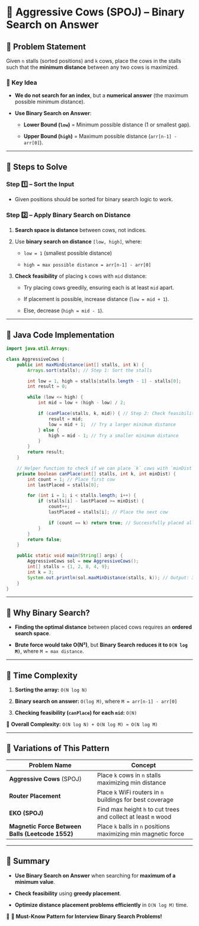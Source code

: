 # **🐄 Aggressive Cows (SPOJ) – Binary Search on Answer**

## **🔹 Problem Statement**

Given `n` stalls (sorted positions) and `k` cows, place the cows in the stalls such that the **minimum distance** between any two cows is maximized.

### **🔹 Key Idea**

- **We do not search for an index**, but a **numerical answer** (the maximum possible minimum distance).
    
- **Use Binary Search on Answer**:
    
    - **Lower Bound (`low`)** = Minimum possible distance (1 or smallest gap).
        
    - **Upper Bound (`high`)** = Maximum possible distance (`arr[n-1] - arr[0]`).
        

---

## **🔹 Steps to Solve**

### **Step 1️⃣ – Sort the Input**

- Given positions should be sorted for binary search logic to work.
    

### **Step 2️⃣ – Apply Binary Search on Distance**

1. **Search space is distance** between cows, not indices.
    
2. Use **binary search on distance** `[low, high]`, where:
    
    - `low = 1` (smallest possible distance)
        
    - `high = max possible distance = arr[n-1] - arr[0]`
        
3. **Check feasibility** of placing `k` cows with `mid` distance:
    
    - Try placing cows greedily, ensuring each is at least `mid` apart.
        
    - If placement is possible, increase distance (`low = mid + 1`).
        
    - Else, decrease (`high = mid - 1`).
        

---

## **🔹 Java Code Implementation**

```java
import java.util.Arrays;

class AggressiveCows {
    public int maxMinDistance(int[] stalls, int k) {
        Arrays.sort(stalls); // Step 1: Sort the stalls

        int low = 1, high = stalls[stalls.length - 1] - stalls[0];
        int result = 0;

        while (low <= high) {
            int mid = low + (high - low) / 2;

            if (canPlace(stalls, k, mid)) { // Step 2: Check feasibility
                result = mid;
                low = mid + 1;  // Try a larger minimum distance
            } else {
                high = mid - 1; // Try a smaller minimum distance
            }
        }
        return result;
    }

    // Helper function to check if we can place `k` cows with `minDist`
    private boolean canPlace(int[] stalls, int k, int minDist) {
        int count = 1; // Place first cow
        int lastPlaced = stalls[0];

        for (int i = 1; i < stalls.length; i++) {
            if (stalls[i] - lastPlaced >= minDist) {
                count++;
                lastPlaced = stalls[i]; // Place the next cow

                if (count == k) return true; // Successfully placed all cows
            }
        }
        return false;
    }

    public static void main(String[] args) {
        AggressiveCows sol = new AggressiveCows();
        int[] stalls = {1, 2, 8, 4, 9};
        int k = 3;
        System.out.println(sol.maxMinDistance(stalls, k)); // Output: 3
    }
}
```

---

## **🔹 Why Binary Search?**

- **Finding the optimal distance** between placed cows requires an **ordered search space**.
    
- **Brute force would take O(N²)**, but **Binary Search reduces it to `O(N log M)`**, where `M = max distance`.
    

---

## **🔹 Time Complexity**

1. **Sorting the array:** `O(N log N)`
    
2. **Binary search on answer:** `O(log M)`, where `M = arr[n-1] - arr[0]`
    
3. **Checking feasibility (`canPlace`) for each `mid`:** `O(N)`
    

🔹 **Overall Complexity:** `O(N log N) + O(N log M) ≈ O(N log M)`

---

## **🔹 Variations of This Pattern**

| **Problem Name**                                 | **Concept**                                                    |
| ------------------------------------------------ | -------------------------------------------------------------- |
| **Aggressive Cows** (SPOJ)                       | Place `k` cows in `n` stalls maximizing min distance           |
| **Router Placement**                             | Place `k` WiFi routers in `n` buildings for best coverage      |
| **EKO (SPOJ)**                                   | Find max height `h` to cut trees and collect at least `m` wood |
| **Magnetic Force Between Balls (Leetcode 1552)** | Place `k` balls in `n` positions maximizing min magnetic force |

---

## **🔹 Summary**

- **Use Binary Search on Answer** when searching for **maximum of a minimum value**.
    
- **Check feasibility** using **greedy placement**.
    
- **Optimize distance placement problems efficiently** in `O(N log M)` time.
    

🔹 **🚀 Must-Know Pattern for Interview Binary Search Problems!**